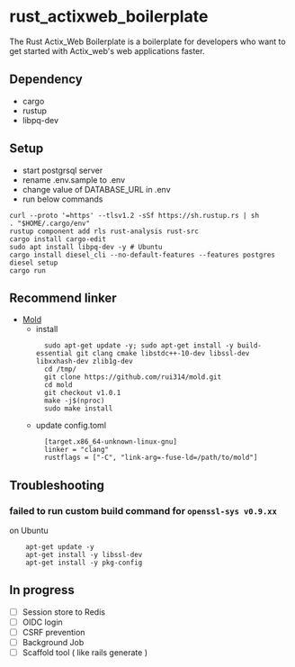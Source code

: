 # rust_actixweb_boilerplate

The Rust Actix_Web Boilerplate is a boilerplate for developers who want to get started with Actix_web's web applications faster.


## Dependency

* cargo
* rustup
* libpq-dev


## Setup

* start postgrsql server
* rename .env.sample to .env
* change value of DATABASE_URL in .env
* run below commands

```
curl --proto '=https' --tlsv1.2 -sSf https://sh.rustup.rs | sh
. "$HOME/.cargo/env"
rustup component add rls rust-analysis rust-src
cargo install cargo-edit
sudo apt install libpq-dev -y # Ubuntu
cargo install diesel_cli --no-default-features --features postgres
diesel setup
cargo run
```

## Recommend linker
  * [Mold](https://github.com/rui314/mold)
    * install
      ```
        sudo apt-get update -y; sudo apt-get install -y build-essential git clang cmake libstdc++-10-dev libssl-dev libxxhash-dev zlib1g-dev
        cd /tmp/
        git clone https://github.com/rui314/mold.git
        cd mold
        git checkout v1.0.1
        make -j$(nproc)
        sudo make install
      ```
    * update config.toml
      ```
        [target.x86_64-unknown-linux-gnu]
        linker = "clang"
        rustflags = ["-C", "link-arg=-fuse-ld=/path/to/mold"]
      ```

## Troubleshooting

###  failed to run custom build command for `openssl-sys v0.9.xx`

on Ubuntu

```
    apt-get update -y
    apt-get install -y libssl-dev
    apt-get install -y pkg-config
```


## In progress

- [ ] Session store to Redis
- [ ] OIDC login
- [ ] CSRF prevention
- [ ] Background Job
- [ ] Scaffold tool ( like rails generate )

